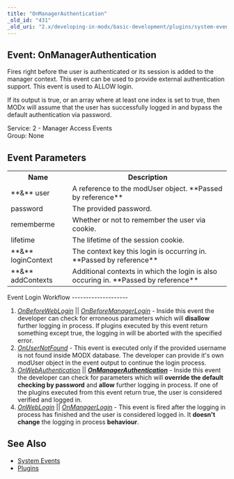 ```yaml
---
title: "OnManagerAuthentication"
_old_id: "431"
_old_uri: "2.x/developing-in-modx/basic-development/plugins/system-events/onmanagerauthentication"
---
```


Event: OnManagerAuthentication
------------------------------

Fires right before the user is authenticated or its session is added to the manager context. This event can be used to provide external authentication support. This event is used to ALLOW login.

If its output is true, or an array where at least one index is set to true, then MODx will assume that the user has successfully logged in and bypass the default authentication via password.

Service: 2 - Manager Access Events   
Group: None

Event Parameters
----------------

<table><tbody><tr><th>Name</th><th>Description</th></tr><tr><td>**&** user</td><td>A reference to the modUser object. **Passed by reference**</td></tr><tr><td>password</td><td>The provided password.</td></tr><tr><td>rememberme</td><td>Whether or not to remember the user via cookie.</td></tr><tr><td>lifetime</td><td>The lifetime of the session cookie.</td></tr><tr><td>**&** loginContext</td><td>The context key this login is occurring in. **Passed by reference**</td></tr><tr><td>**&** addContexts</td><td>Additional contexts in which the login is also occuring in. **Passed by reference**</td></tr></tbody></table>Event Login Workflow
--------------------

1. _<ins>[_<ins>OnBeforeWebLogin</ins>_](http://rtfm.modx.com/display/revolution20/OnBeforeWebLogin)</ins>_ || _<ins>[OnBeforeManagerLogin](http://rtfm.modx.com/display/revolution20/OnBeforeManagerLogin)</ins>_ - Inside this event the developer can check for erroneous parameters which will **disallow** further logging in process. If plugins executed by this event return something except true, the logging in will be aborted with the specified error.
2. _<ins>[OnUserNotFound](http://rtfm.modx.com/display/revolution20/OnUserNotFound)</ins>_ - This event is executed only if the provided username is not found inside MODX database. The developer can provide it's own modUser object in the event output to continue the login process.
3. _<ins>[OnWebAuthentication](http://rtfm.modx.com/display/revolution20/OnWebAuthentication)</ins>_ || **_<ins>OnManagerAuthentication</ins>_** - Inside this event the developer can check for parameters which will **override the default checking by password** and **allow** further logging in process. If one of the plugins executed from this event return true, the user is considered verified and logged in.
4. _<ins>[OnWebLogin](http://rtfm.modx.com/display/revolution20/OnWebLogin)</ins>_ || _<ins>[OnManagerLogin](http://rtfm.modx.com/display/revolution20/OnManagerLogin)</ins>_ - This event is fired after the logging in process has finished and the user is considered logged in. It **doesn't change** the logging in process **behaviour**.

See Also
--------

- [System Events](/revolution/2.x/developing-in-modx/basic-development/plugins/system-events "System Events")
- [Plugins](/revolution/2.x/developing-in-modx/basic-development/plugins "Plugins")